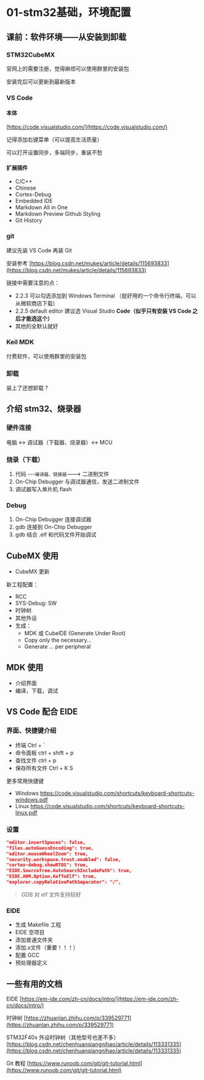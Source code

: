 # 01-stm32基础，环境配置

## 课前：软件环境——从安装到卸载

### STM32CubeMX

官网上的需要注册，觉得麻烦可以使用群里的安装包

安装完后可以更新到最新版本

### VS Code

#### 本体

[https://code.visualstudio.com/](https://code.visualstudio.com/)

记得添加右键菜单（可以提高生活质量）

可以打开设置同步，多端同步，重装不愁

#### 扩展插件

- C/C++
- Chinese
- Cortex-Debug
- Embedded IDE
- Markdown All in One
- Markdown Preview Github Styling
- Git History

### git

建议先装 VS Code 再装 Git

安装参考 [https://blog.csdn.net/mukes/article/details/115693833](https://blog.csdn.net/mukes/article/details/115693833)

链接中需要注意的点：

- 2.2.3 可以勾选添加到 Windows Terminal （挺好用的一个命令行终端，可以从微软商店下载）
- 2.2.5 default editor 建议选 Visual Studio **Code（似乎只有安装 VS Code 之后才能选这个）**
- 其他的全默认就好

### Keil MDK

付费软件，可以使用群里的安装包

### 卸载

装上了还想卸载？

## 介绍 stm32、烧录器

### 硬件连接

电脑 <-> 调试器（下载器、烧录器）<-> MCU

### 烧录（下载）

1. 代码 ---`编译器、链接器`---> 二进制文件
2. On-Chip Debugger 与调试器通信，发送二进制文件
3. 调试器写入单片机 flash

### Debug

1. On-Chip Debugger 连接调试器
2. gdb 连接到 On-Chip Debugger
3. gdb 结合 .elf 和代码文件开始调试

## CubeMX 使用

- CubeMX 更新

新工程配置：

- RCC
- SYS-Debug: SW
- 时钟树
- 其他外设
- 生成：
  - MDK 或 CubeIDE (Generate Under Root)
  - Copy only the necessary...
  - Generate ... per peripheral

## MDK 使用

- 介绍界面
- 编译，下载，调试

## VS Code 配合 EIDE

### 界面、快捷键介绍

- 终端 Ctrl + `
- 命令面板 ctrl + shift + p
- 查找文件 ctrl + p
- 保存所有文件 Ctrl + K S

更多常用快捷键
  - Windows <https://code.visualstudio.com/shortcuts/keyboard-shortcuts-windows.pdf>
  - Linux <https://code.visualstudio.com/shortcuts/keyboard-shortcuts-linux.pdf>

### 设置

```json
"editor.insertSpaces": false,
"files.autoGuessEncoding": true,
"editor.mouseWheelZoom": true,
"security.workspace.trust.enabled": false,
"cortex-debug.showRTOS": true,
"EIDE.SourceTree.AutoSearchIncludePath": true,
"EIDE.ARM.Option.AxfToElf": true,
"explorer.copyRelativePathSeparator": "/",
```

> GDB 对 elf 文件支持较好

### EIDE
- 生成 Makefile 工程
- EIDE 空项目
- 添加普通文件夹
- 添加.s文件（重要！！！）
- 配置 GCC
- 预处理器定义
  
<!-- #### GCC 构建器选项
打印浮点数

```
-u _printf_float
``` -->

## 一些有用的文档

EIDE [https://em-ide.com/zh-cn/docs/intro/](https://em-ide.com/zh-cn/docs/intro/)

时钟树 [https://zhuanlan.zhihu.com/p/339529771](https://zhuanlan.zhihu.com/p/339529771)

STM32F40x 外设时钟树（其他型号也差不多） [https://blog.csdn.net/chenhuanqiangnihao/article/details/113331335](https://blog.csdn.net/chenhuanqiangnihao/article/details/113331335)

Git 教程 [https://www.runoob.com/git/git-tutorial.html](https://www.runoob.com/git/git-tutorial.html)
